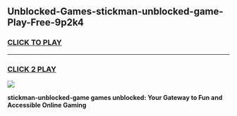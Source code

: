 
## Unblocked-Games-stickman-unblocked-game-Play-Free-9p2k4
<h3>
<a href="https://premium76.site?title=stickman-unblocked-game&ref=23A">CLICK TO PLAY</a></h3>
<hr>

<h3>
<a href="https://premium76.site?title=stickman-unblocked-game&ref=23A">CLICK 2 PLAY</a>
  
</h3>

<a href="https://premium76.site?title=stickman-unblocked-game&ref=23A"><img src="https://clearcache.store/games.png"></a>


**stickman-unblocked-game games unblocked: Your Gateway to Fun and Accessible Online Gaming**
